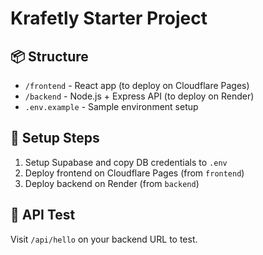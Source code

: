 # Krafetly Starter Project

## 📦 Structure
- `/frontend` - React app (to deploy on Cloudflare Pages)
- `/backend` - Node.js + Express API (to deploy on Render)
- `.env.example` - Sample environment setup

## 🔧 Setup Steps
1. Setup Supabase and copy DB credentials to `.env`
2. Deploy frontend on Cloudflare Pages (from `frontend`)
3. Deploy backend on Render (from `backend`)

## 🧪 API Test
Visit `/api/hello` on your backend URL to test.
